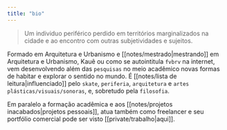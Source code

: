 ```yaml
---
title: "bio"
---
```


> Um individuo periférico perdido em territórios marginalizados na cidade e ao encontro com outras subjetividades e sujeitos. 

Formado em Arquitetura e Urbanismo e [[notes/mestrado|mestrando]] em Arquitetura e Urbanismo, Kauê ou como se autointitula `fvbrv` na internet, vem desenvolvendo além das `pesquisas` no meio acadêmico novas formas de habitar e explorar o sentido no mundo. É [[notes/lista de leitura|influenciado]] pelo `skate`, `periferia`, `arquitetura` e `artes plásticas/visuais/sonoras`, e, sobretudo pela `filosofia`.

Em paralelo a formação acadêmica e aos [[notes/projetos inacabados|projetos pessoais]], atua também como freelancer e seu portfólio comercial pode ser visto [[private/trabalho|aqui]]. 
